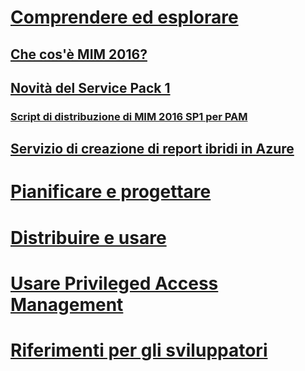# [Comprendere ed esplorare](microsoft-identity-manager-2016.md)
## [Che cos'è MIM 2016?](microsoft-identity-manager-2016.md)
## [Novità del Service Pack 1](Microsoft-identity-manager-2016-sp1-release-notes.md)
### [Script di distribuzione di MIM 2016 SP1 per PAM](sp1-deployment-scripts.md)
## [Servizio di creazione di report ibridi in Azure](identity-manager-hybrid-reporting-azure.md)
# [Pianificare e progettare](/microsoft-identity-manager/plan-design/microsoft-identity-manager-2016-supported-platforms)
# [Distribuire e usare](/microsoft-identity-manager/deploy-use/microsoft-identity-manager-deploy)
# [Usare Privileged Access Management](/microsoft-identity-manager/pam/privileged-identity-management-for-active-directory-domain-services)
# [Riferimenti per gli sviluppatori](/microsoft-identity-manager/reference/microsoft-identity-manager-2016-developer-reference)


<!--HONumber=Sep16_HO4-->


